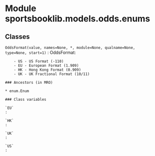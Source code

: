 Module sportsbooklib.models.odds.enums
======================================

Classes
-------

`OddsFormat(value, names=None, *, module=None, qualname=None, type=None, start=1)`
:   OddsFormat:
    
        - US - US Format (-110)
        - EU - European Format (1.909)
        - HK - Hong Kong Format (0.909)
        - UK - UK Fractional Format (10/11)

    ### Ancestors (in MRO)

    * enum.Enum

    ### Class variables

    `EU`
    :

    `HK`
    :

    `UK`
    :

    `US`
    :